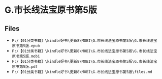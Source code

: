 # G.市长线法宝原书第5版

## Files

- `F:/【01分类书籍】\kindle好书\更新8\MOBI\G.市长线法宝原书第5版\G.市长线法宝原书第5版.epub`
- `F:/【01分类书籍】\kindle好书\更新8\MOBI\G.市长线法宝原书第5版\G.市长线法宝原书第5版.mobi`
- `F:/【01分类书籍】\kindle好书\更新8\MOBI\G.市长线法宝原书第5版\G.市长线法宝原书第5版.pdf`
- `F:/【01分类书籍】\kindle好书\更新8\MOBI\G.市长线法宝原书第5版\files.md`
